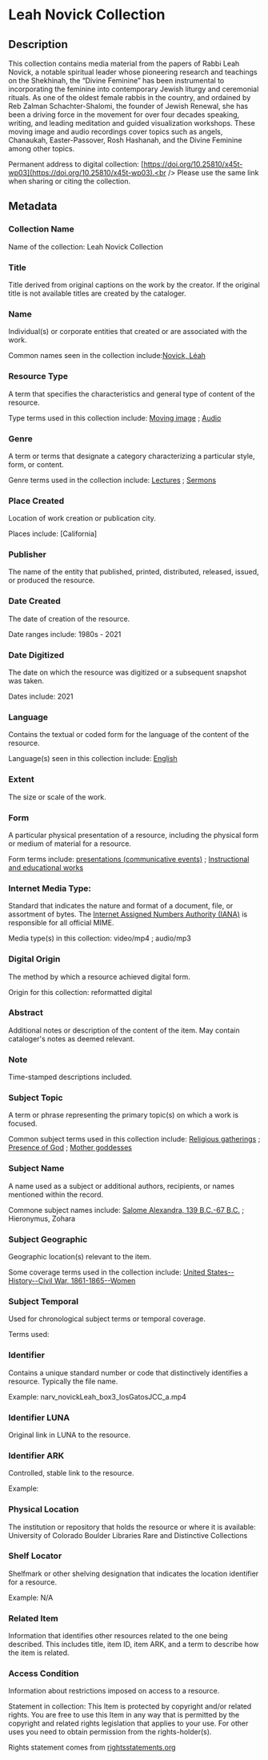 # Leah Novick Collection
## Description

This collection contains media material from the papers of Rabbi Leah Novick, a notable spiritual leader whose pioneering research and teachings on the Shekhinah, the “Divine Feminine” has been instrumental to incorporating the feminine into contemporary Jewish liturgy and ceremonial rituals. As one of the oldest female rabbis in the country, and ordained by Reb Zalman Schachter-Shalomi, the founder of Jewish Renewal, she has been a driving force in the movement for over four decades speaking, writing, and leading meditation and guided visualization workshops. These moving image and audio recordings cover topics such as angels, Chanaukah, Easter-Passover, Rosh Hashanah, and the Divine Feminine among other topics.

Permanent address to digital collection: [https://doi.org/10.25810/x45t-wp03](https://doi.org/10.25810/x45t-wp03).<br /> 
Please use the same link when sharing or citing the collection.

## Metadata
### Collection Name
Name of the collection: Leah Novick Collection
### Title
Title derived from original captions on the work by the creator. If the original title is not available titles are created by the cataloger.

### Name
Individual(s) or corporate entities that created or are associated with the work. 

Common names seen in the collection include:[Novick, Léah](http://id.loc.gov/authorities/names/n2008021963) 

### Resource Type
A term that specifies the characteristics and general type of content of the resource. 

Type terms used in this collection include: [Moving image](http://id.loc.gov/vocabulary/resourceTypes/mov) ; [Audio](http://id.loc.gov/vocabulary/resourceTypes/aud)

### Genre
A term or terms that designate a category characterizing a particular style, form, or content. 

Genre terms used in the collection include: [Lectures](http://id.loc.gov/authorities/genreForms/gf2014026122) ; [Sermons](http://id.loc.gov/authorities/genreForms/gf2015026051)

### Place Created
Location of work creation or publication city. 

Places include: [California]

### Publisher
The name of the entity that published, printed, distributed, released, issued, or produced the resource.

### Date Created
The date of creation of the resource. 

Date ranges include: 1980s - 2021

### Date Digitized
The date on which the resource was digitized or a subsequent snapshot was taken. 

Dates include: 2021

### Language
Contains the textual or coded form for the language of the content of the resource. 

Language(s) seen in this collection include: [English](http://id.loc.gov/vocabulary/iso639-2/eng)

### Extent
The size or scale of the work.

### Form
A particular physical presentation of a resource, including the physical form or medium of material for a resource. 

Form terms include: [presentations (communicative events)](http://vocab.getty.edu/page/aat/300258677) ; [Instructional and educational works](http://id.loc.gov/authorities/genreForms/gf2014026114)

### Internet Media Type: 
Standard that indicates the nature and format of a document, file, or assortment of bytes. The [Internet Assigned Numbers Authority (IANA)](https://www.iana.org/assignments/media-types/media-types.xhtml) is responsible for all official MIME. 

Media type(s) in this collection: video/mp4 ; audio/mp3

### Digital Origin
The method by which a resource achieved digital form.

 Origin for this collection: reformatted digital

### Abstract
Additional notes or description of the content of the item. May contain cataloger's notes as deemed relevant.

### Note
Time-stamped descriptions included.

### Subject Topic
A term or phrase representing the primary topic(s) on which a work is focused. 

Common subject terms used in this collection include: [Religious gatherings](http://id.loc.gov/authorities/subjects/sh85112659) ; [Presence of God](http://id.loc.gov/authorities/subjects/sh85106441) ; [Mother goddesses](http://id.loc.gov/authorities/subjects/sh85087519)

### Subject Name
A name used as a subject or additional authors, recipients, or names mentioned within the record.

Commone subject names include: [Salome Alexandra, 139 B.C.-67 B.C.](http://id.loc.gov/authorities/names/no2007113665) ; Hieronymus, Zohara

### Subject Geographic
Geographic location(s) relevant to the item. 

Some coverage terms used in the collection include: [United States--History--Civil War, 1861-1865--Women](http://id.loc.gov/authorities/subjects/sh85140282)

### Subject Temporal
Used for chronological subject terms or temporal coverage. 

Terms used: 


### Identifier
Contains a unique standard number or code that distinctively identifies a resource. Typically the file name. 

Example: narv_novickLeah_box3_losGatosJCC_a.mp4

### Identifier LUNA	
Original link in LUNA to the resource. 

### Identifier ARK
Controlled, stable link to the resource. 

Example:

### Physical Location
The institution or repository that holds the resource or where it is available: University of Colorado Boulder Libraries Rare and Distinctive Collections


### Shelf Locator
Shelfmark or other shelving designation that indicates the location identifier for a resource. 

Example: N/A

### Related Item
Information that identifies other resources related to the one being described. This includes title, item ID, item ARK, and a term to describe how the item is related.

### Access Condition
Information about restrictions imposed on access to a resource.

Statement in collection: This Item is protected by copyright and/or related rights. You are free to use this Item in any way that is permitted by the copyright and related rights legislation that applies to your use. For other uses you need to obtain permission from the rights-holder(s).

Rights statement comes from [rightsstatements.org](https://rightsstatements.org/page/1.0/?language=en)

